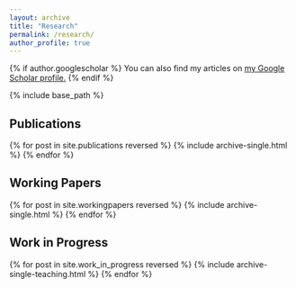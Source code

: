 ```yaml
---
layout: archive
title: "Research"
permalink: /research/
author_profile: true
---
```


{% if author.googlescholar %}
  You can also find my articles on <u><a href="{{author.googlescholar}}">my Google Scholar profile</a>.</u>
{% endif %}

{% include base_path %}

<h2>Publications</h2>
{% for post in site.publications reversed %}
  {% include archive-single.html %}
{% endfor %}


<h2>Working Papers</h2>
{% for post in site.workingpapers reversed %}
  {% include archive-single.html %}
{% endfor %}

<h2>Work in Progress</h2>
{% for post in site.work_in_progress reversed %}
  {% include archive-single-teaching.html %}
{% endfor %}
